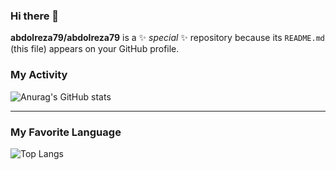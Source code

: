 ### Hi there 👋


**abdolreza79/abdolreza79** is a ✨ _special_ ✨ repository because its `README.md` (this file) appears on your GitHub profile.

### My Activity

![Anurag's GitHub stats](https://github-readme-stats.vercel.app/api?username=abdolreza79&show_icons=true&theme=radical)

___

### My Favorite Language

![Top Langs](https://github-readme-stats.vercel.app/api/top-langs/?username=abdolreza79&exclude_repo=github-readme-stats,abdolreza79.github.io)


